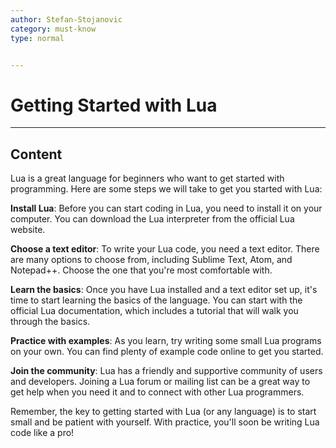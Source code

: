 ```yaml
---
author: Stefan-Stojanovic
category: must-know
type: normal


---
```


# Getting Started with Lua

---
## Content

Lua is a great language for beginners who want to get started with programming. Here are some steps we will take to get you started with Lua:

**Install Lua**: Before you can start coding in Lua, you need to install it on your computer. You can download the Lua interpreter from the official Lua website.

**Choose a text editor**: To write your Lua code, you need a text editor. There are many options to choose from, including Sublime Text, Atom, and Notepad++. Choose the one that you're most comfortable with.

**Learn the basics**: Once you have Lua installed and a text editor set up, it's time to start learning the basics of the language. You can start with the official Lua documentation, which includes a tutorial that will walk you through the basics.

**Practice with examples**: As you learn, try writing some small Lua programs on your own. You can find plenty of example code online to get you started.

**Join the community**: Lua has a friendly and supportive community of users and developers. Joining a Lua forum or mailing list can be a great way to get help when you need it and to connect with other Lua programmers.

Remember, the key to getting started with Lua (or any language) is to start small and be patient with yourself. With practice, you'll soon be writing Lua code like a pro!